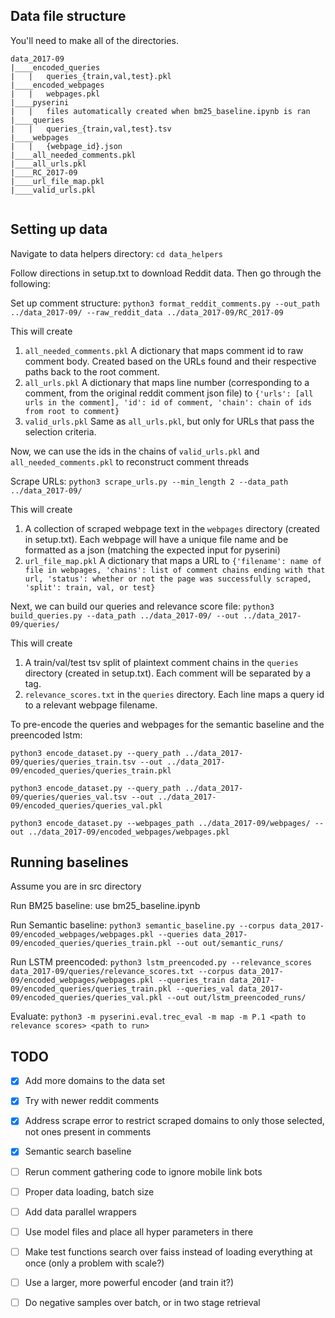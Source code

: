 ## Data file structure
You'll need to make all of the directories.
```
data_2017-09
|____encoded_queries
|   |   queries_{train,val,test}.pkl
|____encoded_webpages
|   |   webpages.pkl
|____pyserini
|   |   files automatically created when bm25_baseline.ipynb is ran
|____queries
|   |   queries_{train,val,test}.tsv
|____webpages
|   |   {webpage_id}.json
|____all_needed_comments.pkl
|____all_urls.pkl
|____RC_2017-09
|____url_file_map.pkl
|____valid_urls.pkl


```
## Setting up data

Navigate to data helpers directory: ```cd data_helpers```

Follow directions in setup.txt to download Reddit data. Then go through the following:

Set up comment structure: ```python3 format_reddit_comments.py --out_path ../data_2017-09/ --raw_reddit_data ../data_2017-09/RC_2017-09```

This will create 
1. ```all_needed_comments.pkl``` A dictionary that maps comment id to raw comment body. Created based on the URLs found and their respective paths back to the root comment.
2. ```all_urls.pkl``` A dictionary that maps line number (corresponding to a comment, from the original reddit comment json file) to ```{'urls': [all urls in the comment], 'id': id of comment, 'chain': chain of ids from root to comment}```
3. ```valid_urls.pkl``` Same as ```all_urls.pkl```, but only for URLs that pass the selection criteria. 

Now, we can use the ids in the chains of ```valid_urls.pkl``` and ```all_needed_comments.pkl``` to reconstruct comment threads

Scrape URLs: ```python3 scrape_urls.py --min_length 2 --data_path ../data_2017-09/```

This will create
1. A collection of scraped webpage text in the ```webpages``` directory (created in setup.txt). Each webpage will have a unique file name and be formatted as a json (matching the expected input for pyserini)
2. ```url_file_map.pkl``` A dictionary that maps a URL to ```{'filename': name of file in webpages, 'chains': list of comment chains ending with that url, 'status': whether or not the page was successfully scraped, 'split': train, val, or test}```

Next, we can build our queries and relevance score file: ```python3 build_queries.py --data_path ../data_2017-09/ --out ../data_2017-09/queries/```

This will create
1. A train/val/test tsv split of plaintext comment chains in the ```queries``` directory (created in setup.txt). Each comment will be separated by a <C> tag.
2. ```relevance_scores.txt``` in the ```queries``` directory. Each line maps a query id to a relevant webpage filename. 


To pre-encode the queries and webpages for the semantic baseline and the preencoded lstm:

```python3 encode_dataset.py --query_path ../data_2017-09/queries/queries_train.tsv --out ../data_2017-09/encoded_queries/queries_train.pkl```

```python3 encode_dataset.py --query_path ../data_2017-09/queries/queries_val.tsv --out ../data_2017-09/encoded_queries/queries_val.pkl```

```python3 encode_dataset.py --webpages_path ../data_2017-09/webpages/ --out ../data_2017-09/encoded_webpages/webpages.pkl```


## Running baselines

Assume you are in src directory

Run BM25 baseline: use bm25_baseline.ipynb

Run Semantic baseline: ```python3 semantic_baseline.py --corpus data_2017-09/encoded_webpages/webpages.pkl --queries data_2017-09/encoded_queries/queries_train.pkl --out out/semantic_runs/```

Run LSTM preencoded: ```python3 lstm_preencoded.py --relevance_scores data_2017-09/queries/relevance_scores.txt --corpus data_2017-09/encoded_webpages/webpages.pkl --queries_train data_2017-09/encoded_queries/queries_train.pkl --queries_val data_2017-09/encoded_queries/queries_val.pkl --out out/lstm_preencoded_runs/```

Evaluate: ```python3 -m pyserini.eval.trec_eval -m map -m P.1 <path to relevance scores> <path to run>```


## TODO
- [x] Add more domains to the data set
- [x] Try with newer reddit comments
- [x] Address scrape error to restrict scraped domains to only those selected, not ones present in comments
- [x] Semantic search baseline
- [ ] Rerun comment gathering code to ignore mobile link bots
- [ ] Proper data loading, batch size
- [ ] Add data parallel wrappers
- [ ] Use model files and place all hyper parameters in there
- [ ] Make test functions search over faiss instead of loading everything at once (only a problem with scale?)
- [ ] Use a larger, more powerful encoder (and train it?)
- [ ] Do negative samples over batch, or in two stage retrieval

